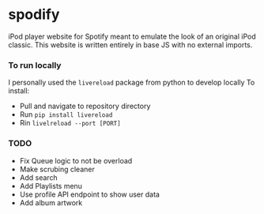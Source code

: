 # spodify
iPod player website for Spotify meant to emulate the look of an original iPod classic.
This website is written entirely in base JS with no external imports.

### To run locally
I personally used the `livereload` package from python to develop locally
To install:
  - Pull and navigate to repository directory
  - Run `pip install livereload`
  - Rin `livelreload --port [PORT]`

### TODO
- Fix Queue logic to not be overload
- Make scrubing cleaner
- Add search
- Add Playlists menu
- Use profile API endpoint to show user data
- Add album artwork


